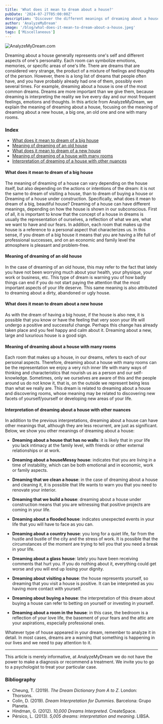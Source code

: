 ```yaml
---
title: 'What does it mean to dream about a house?'
pubDate: '2024-07-27T05:00:00Z'
description: 'Discover the different meanings of dreaming about a house, from large and new houses to old houses with many rooms, and how to interpret these dreams.'
author: 'AnalyzeMyDream'
image: '/blog/what-does-it-mean-to-dream-about-a-house.jpeg'
tags: ['Miscellaneous']
---
```


![AnalyzeMyDream.com](/blog/what-does-it-mean-to-dream-about-a-house.jpeg)

Dreaming about a house generally represents one's self and different aspects of one's personality. Each room can symbolize emotions, memories, or specific areas of one's life. There are dreams that are considered very strange, the product of a mixture of feelings and thoughts of the person. However, there is a long list of dreams that people often have, and you have probably already had one of them, possibly even several times. For example, dreaming about a house is one of the most common dreams. 
Dreams are more important than we give them, because dreaming is interpreting the reality we live every day and our most frequent feelings, emotions and thoughts. In this article from AnalyzeMyDream, we explain the 
meaning of dreaming about a house, focusing on the meaning of dreaming about a new house, a big one, an old one and one with many rooms. 

### Index

- [What does it mean to dream of a big house](#what-does-it-mean-to-dream-of-a-big-house)
- [Meaning of dreaming of an old house](#meaning-of-dreaming-of-an-old-house)
- [What does it mean to dream of a new house](#what-does-it-mean-to-dream-of-a-new-house)
- [Meaning of dreaming of a house with many rooms](#meaning-of-dreaming-of-a-house-with-many-rooms)
- [Interpretation of dreaming of a house with other nuances](#interpretation-of-dreaming-of-a-house-with-other-nuances)

#### What does it mean to dream of a big house

The meaning of dreaming of a house can vary depending on the house itself, but also depending on the actions or intentions of the dream: it is not the same to dream of visiting a house, than to dream of buying a house or Dreaming of a house under construction. 
Specifically, what does it mean to dream of a big, beautiful house? Dreaming of a house can have different meanings, depending on how the house is shown in our subconscious. First of all, it is important to know that the concept of a house in dreams is usually 
the representation of ourselves, a reflection of what we are, what we want to have and our fears. In addition, each room that makes up the house is a reference to a personal aspect that characterizes us. 
In this sense, if you dream of a big house it means that you are having a life full of professional
successes, and on an economic and family level the atmosphere is pleasant and problem-free. 

#### Meaning of dreaming of an old house

In the case of dreaming of an old house, this may refer to the fact that lately you have not been worrying much about your health, your physique, your work or business, etc. This type of dream is warning you of how badly things can end if you do not start paying the attention that the most important aspects of your life deserve. This same meaning is also attributed to dreaming about a dirty, abandoned or ugly house.

#### What does it mean to dream about a new house

As with the dream of having a big house, if the house is also new, it is possible that you know or have the feeling that very soon your life will undergo a positive and successful change. Perhaps this change has already taken place and you feel happy and calm about it. Dreaming about a new, large and luxurious house is a good sign.

#### Meaning of dreaming about a house with many rooms

Each room that makes up a house, in our dreams, refers to each of our personal aspects. Therefore, dreaming about a house with many rooms can be the representation
we enjoy a very rich inner life
with many ways of thinking and characteristics that nourish us as a person and our self-knowledge. Sometimes, only we ourselves are aware of this and the people around us do not know it, that is, on the outside we represent being less than what we really are.
This dream is related to dreaming about a house and discovering rooms, whose meaning may be related to
discovering new facets of yourself/yourself
or developing new areas of your life.

#### Interpretation of dreaming about a house with other nuances

In addition to the previous interpretations, dreaming about a house can have other meanings that, although they are less recurrent, are just as significant. Below, we show you other meanings of dreaming about a house:
- **Dreaming about a house that has no walls**: it is likely that in your life you lack intimacy at the family level, with friends or other external relationships or at work.
- **Dreaming about a houseMessy house**: indicates that you are living in a time of instability, which can be both emotional and in economic, work or family aspects.
- **Dreaming that we clean a house**: in the case of dreaming about a house and cleaning it, it is possible that life wants to warn you that you need to renovate your interior. 

- **Dreaming that we build a house**: dreaming about a house under construction means that you are witnessing that positive projects are coming in your life.
- **Dreaming about a flooded house**: indicates unexpected events in your life that you will have to face as you can.
- **Dreaming about a country house**: you long for a quiet life, far from the hustle and bustle of the city and the stress of work. It is possible that the circumstances of the moment are trying to tell you that you need a break in your life.
- **Dreaming about a glass house**: lately you have been receiving comments that hurt you. If you do nothing about it, everything could get worse and you will end up losing your dignity.
- **Dreaming about visiting a house**: the house represents yourself, so dreaming that you visit a house is positive. It can be interpreted as you having more contact with yourself.
- **Dreaming about buying a house**: the interpretation of this dream about buying a house can refer to betting on yourself or investing in yourself. 

- **Dreaming about a room in the house**: in this case, the bedroom is a reflection of your love life, the basement of your fears and the attic are your aspirations, especially professional ones.

Whatever type of house appeared in your dream, remember to analyze it in detail. In most cases, dreams are a warning that something is happening in our lives and we need to pay attention to it.

---

This article is merely informative, at AnalyzeMyDream we do not have the power to make a diagnosis or recommend a treatment. We invite you to go to a psychologist to treat your particular case.

### Bibliography

- Cheung, T. (2019). *The Dream Dictionary from A to Z*. London: Thorsons.
- Colin, D. (2019). *Dream Interpretation for Dummies*. Barcelona: Grupo Planeta.
- Hindman, G. (2012). *10,000 Dreams Interpreted*. CreateSpace.
- Pérsico, L. (2013). *5,005 dreams: interpretation and meaning*. LIBSA.